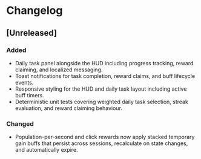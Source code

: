 # Changelog

## [Unreleased]
### Added
- Daily task panel alongside the HUD including progress tracking, reward claiming, and localized messaging.
- Toast notifications for task completion, reward claims, and buff lifecycle events.
- Responsive styling for the HUD and daily task layout including active buff timers.
- Deterministic unit tests covering weighted daily task selection, streak evaluation, and reward claiming behaviour.
### Changed
- Population-per-second and click rewards now apply stacked temporary gain buffs that persist across sessions, recalculate on state changes, and automatically expire.
